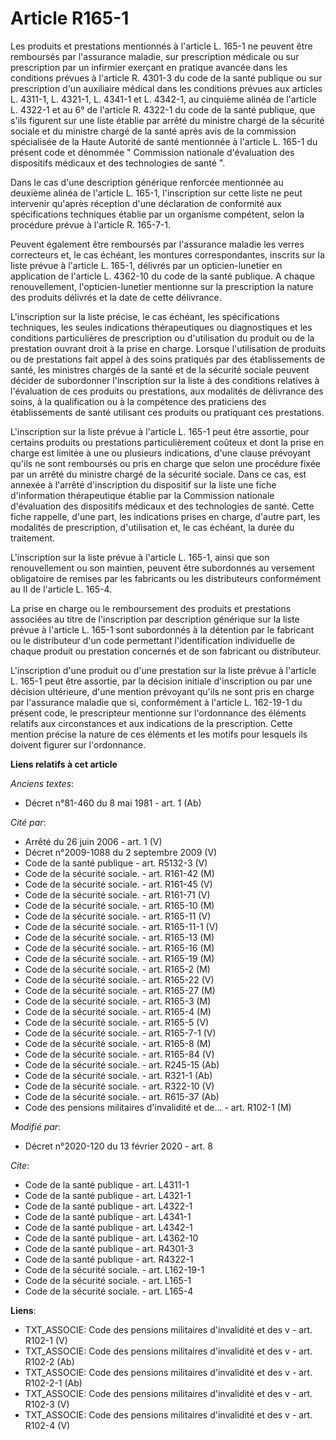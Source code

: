 # Article R165-1

Les produits et prestations mentionnés à l'article L. 165-1 ne peuvent être remboursés par l'assurance maladie, sur
prescription médicale ou sur prescription par un infirmier exerçant en pratique avancée dans les conditions prévues à
l'article R. 4301-3 du code de la santé publique ou sur prescription d'un auxiliaire médical dans les conditions prévues aux
articles L. 4311-1, L. 4321-1, L. 4341-1 et L. 4342-1, au cinquième alinéa de l'article L. 4322-1 et au 6° de l'article R.
4322-1 du code de la santé publique, que s'ils figurent sur une liste établie par arrêté du ministre chargé de la sécurité
sociale et du ministre chargé de la santé après avis de la commission spécialisée de la Haute Autorité de santé mentionnée à
l'article L. 165-1 du présent code et dénommée " Commission nationale d'évaluation des dispositifs médicaux et des
technologies de santé ". 

Dans le cas d'une description générique renforcée mentionnée au deuxième alinéa de l'article L. 165-1, l'inscription sur
cette liste ne peut intervenir qu'après réception d'une déclaration de conformité aux spécifications techniques établie par
un organisme compétent, selon la procédure prévue à l'article R. 165-7-1. 

Peuvent également être remboursés par l'assurance maladie les verres correcteurs et, le cas échéant, les montures
correspondantes, inscrits sur la liste prévue à l'article L. 165-1, délivrés par un opticien-lunetier en application de
l'article L. 4362-10 du code de la santé publique. A chaque renouvellement, l'opticien-lunetier mentionne sur la prescription
la nature des produits délivrés et la date de cette délivrance. 

L'inscription sur la liste précise, le cas échéant, les spécifications techniques, les seules indications thérapeutiques ou
diagnostiques et les conditions particulières de prescription ou d'utilisation du produit ou de la prestation ouvrant droit à
la prise en charge. Lorsque l'utilisation de produits ou de prestations fait appel à des soins pratiqués par des
établissements de santé, les ministres chargés de la santé et de la sécurité sociale peuvent décider de subordonner
l'inscription sur la liste à des conditions relatives à l'évaluation de ces produits ou prestations, aux modalités de
délivrance des soins, à la qualification ou à la compétence des praticiens des établissements de santé utilisant ces produits
ou pratiquant ces prestations. 

L'inscription sur la liste prévue à l'article L. 165-1 peut être assortie, pour certains produits ou prestations
particulièrement coûteux et dont la prise en charge est limitée à une ou plusieurs indications, d'une clause prévoyant qu'ils
ne sont remboursés ou pris en charge que selon une procédure fixée par un arrêté du ministre chargé de la sécurité sociale.
Dans ce cas, est annexée à l'arrêté d'inscription du dispositif sur la liste une fiche d'information thérapeutique établie
par la Commission nationale d'évaluation des dispositifs médicaux et des technologies de santé. Cette fiche rappelle, d'une
part, les indications prises en charge, d'autre part, les modalités de prescription, d'utilisation et, le cas échéant, la
durée du traitement. 

L'inscription sur la liste prévue à l'article L. 165-1, ainsi que son renouvellement ou son maintien, peuvent être
subordonnés au versement obligatoire de remises par les fabricants ou les distributeurs conformément au II de l'article L.
165-4. 

La prise en charge ou le remboursement des produits et prestations associées au titre de l'inscription par description
générique sur la liste prévue à l'article L. 165-1 sont subordonnés à la détention par le fabricant ou le distributeur d'un
code permettant l'identification individuelle de chaque produit ou prestation concernés et de son fabricant ou distributeur. 

L'inscription d'une produit ou d'une prestation sur la liste prévue à l'article L. 165-1 peut être assortie, par la décision
initiale d'inscription ou par une décision ultérieure, d'une mention prévoyant qu'ils ne sont pris en charge par l'assurance
maladie que si, conformément à l'article L. 162-19-1 du présent code, le prescripteur mentionne sur l'ordonnance des éléments
relatifs aux circonstances et aux indications de la prescription. Cette mention précise la nature de ces éléments et les
motifs pour lesquels ils doivent figurer sur l'ordonnance.

**Liens relatifs à cet article**

_Anciens textes_:

  - Décret n°81-460 du 8 mai 1981 - art. 1 (Ab)

_Cité par_:

  - Arrêté du 26 juin 2006 - art. 1 (V)
  - Décret n°2009-1088 du 2 septembre 2009 (V)
  - Code de la santé publique - art. R5132-3 (V)
  - Code de la sécurité sociale. - art. R161-42 (M)
  - Code de la sécurité sociale. - art. R161-45 (V)
  - Code de la sécurité sociale. - art. R161-71 (V)
  - Code de la sécurité sociale. - art. R165-10 (M)
  - Code de la sécurité sociale. - art. R165-11 (V)
  - Code de la sécurité sociale. - art. R165-11-1 (V)
  - Code de la sécurité sociale. - art. R165-13 (M)
  - Code de la sécurité sociale. - art. R165-16 (M)
  - Code de la sécurité sociale. - art. R165-19 (M)
  - Code de la sécurité sociale. - art. R165-2 (M)
  - Code de la sécurité sociale. - art. R165-22 (V)
  - Code de la sécurité sociale. - art. R165-27 (M)
  - Code de la sécurité sociale. - art. R165-3 (M)
  - Code de la sécurité sociale. - art. R165-4 (M)
  - Code de la sécurité sociale. - art. R165-5 (V)
  - Code de la sécurité sociale. - art. R165-7-1 (V)
  - Code de la sécurité sociale. - art. R165-8 (M)
  - Code de la sécurité sociale. - art. R165-84 (V)
  - Code de la sécurité sociale. - art. R245-15 (Ab)
  - Code de la sécurité sociale. - art. R321-1 (Ab)
  - Code de la sécurité sociale. - art. R322-10 (V)
  - Code de la sécurité sociale. - art. R615-37 (Ab)
  - Code des pensions militaires d'invalidité et de... - art. R102-1 (M)

_Modifié par_:

  - Décret n°2020-120 du 13 février 2020 - art. 8

_Cite_:

  - Code de la santé publique - art. L4311-1
  - Code de la santé publique - art. L4321-1
  - Code de la santé publique - art. L4322-1
  - Code de la santé publique - art. L4341-1
  - Code de la santé publique - art. L4342-1
  - Code de la santé publique - art. L4362-10
  - Code de la santé publique - art. R4301-3
  - Code de la santé publique - art. R4322-1
  - Code de la sécurité sociale. - art. L162-19-1
  - Code de la sécurité sociale. - art. L165-1
  - Code de la sécurité sociale. - art. L165-4

**Liens**:

  - TXT_ASSOCIE: Code des pensions militaires d'invalidité et des v - art. R102-1 (V)
  - TXT_ASSOCIE: Code des pensions militaires d'invalidité et des v - art. R102-2 (Ab)
  - TXT_ASSOCIE: Code des pensions militaires d'invalidité et des v - art. R102-2-1 (Ab)
  - TXT_ASSOCIE: Code des pensions militaires d'invalidité et des v - art. R102-3 (V)
  - TXT_ASSOCIE: Code des pensions militaires d'invalidité et des v - art. R102-4 (V)
